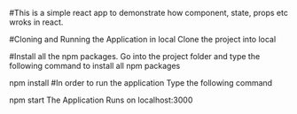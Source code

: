 
#This is a simple react app to demonstrate how component, state, props etc wroks in react.

#Cloning and Running the Application in local
Clone the project into local

#Install all the npm packages. Go into the project folder and type the following command to install all npm packages

npm install
#In order to run the application Type the following command

npm start
The Application Runs on localhost:3000
